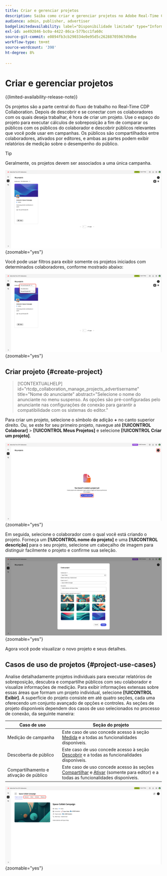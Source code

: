 ```yaml
---
title: Criar e gerenciar projetos
description: Saiba como criar e gerenciar projetos no Adobe Real-Time CDP Collaboration
audience: admin, publisher, advertiser
badgelimitedavailability: label="Disponibilidade limitada" type="Informative" url="https://helpx.adobe.com/legal/product-descriptions/real-time-customer-data-platform-collaboration.html newtab=true"
exl-id: ae492846-bc0a-4422-86ca-577bcc1fa60c
source-git-commit: e0894fb3cb290334e0e95d5c26288705967d9dbe
workflow-type: tm+mt
source-wordcount: '398'
ht-degree: 8%

---
```


# Criar e gerenciar projetos

{{limited-availability-release-note}}

Os projetos são a parte central do fluxo de trabalho no Real-Time CDP Collaboration. Depois de descobrir e se conectar com os colaboradores com os quais deseja trabalhar, é hora de criar um projeto. Use o espaço do projeto para executar cálculos de sobreposição a fim de comparar os públicos com os públicos do colaborador e descobrir públicos relevantes que você pode usar em campanhas. Os públicos são compartilhados entre colaboradores, ativados por editores, e ambas as partes podem exibir relatórios de medição sobre o desempenho do público.

>[!TIP]
>
>Geralmente, os projetos devem ser associados a uma única campanha.

![Exibição de todos os projetos, não filtrada.](/help/assets/collaborate/manage-view-projects/projects-overview-page.png){zoomable="yes"}

Você pode usar filtros para exibir somente os projetos iniciados com determinados colaboradores, conforme mostrado abaixo:

![Exibição filtrada de projetos com um único colaborador.](/help/assets/collaborate/manage-view-projects/filtered-project-view.png){zoomable="yes"}

## Criar projeto {#create-project}

>[!CONTEXTUALHELP]
>id="rtcdp_collaboration_manage_projects_advertisername"
>title="Nome do anunciante"
>abstract="Selecione o nome do anunciante no menu suspenso. As opções são pré-configuradas pelo anunciante nas configurações de conexão para garantir a compatibilidade com os sistemas do editor."

Para criar um projeto, selecione o símbolo de adição **+** no canto superior direito. Ou, se este for seu primeiro projeto, navegue até **[!UICONTROL Colaborar]** > **[!UICONTROL Meus Projetos]** e selecione **[!UICONTROL Criar um projeto]**.

![Selecione o símbolo de adição ou Crie um projeto para configurar um novo projeto.](/help/assets/collaborate/manage-view-projects/create-project.png){zoomable="yes"}

Em seguida, selecione o colaborador com o qual você está criando o projeto. Forneça um **[!UICONTROL nome do projeto]** e uma **[!UICONTROL descrição]** para o seu projeto, selecione um cabeçalho de imagem para distinguir facilmente o projeto e confirme sua seleção.

![Opções necessárias para configurar um novo projeto](/help/assets/collaborate/manage-view-projects/create-project-required-info.png){zoomable="yes"}

Agora você pode visualizar o novo projeto e seus detalhes.

## Casos de uso de projetos {#project-use-cases}

Analise detalhadamente projetos individuais para executar relatórios de sobreposição, descubra e compartilhe públicos com seu colaborador e visualize informações de medição. Para exibir informações extensas sobre essas áreas que formam um projeto individual, selecione **[!UICONTROL Exibir]**. A superfície do projeto consiste em até quatro seções, cada uma oferecendo um conjunto avançado de opções e controles. As seções de projeto disponíveis dependem dos casos de uso selecionados no processo de conexão, da seguinte maneira:

| Caso de uso | Seção do projeto |
| --- | --- |
| Medição de campanha | Este caso de uso concede acesso à seção [Medida](/help/guide/collaborate/measure.md) e a todas as funcionalidades disponíveis. |
| Descoberta de público | Este caso de uso concede acesso à seção [Descobrir](/help/guide/collaborate/discover.md) e a todas as funcionalidades disponíveis. |
| Compartilhamento e ativação de público | Este caso de uso concede acesso às seções [Compartilhar](/help/guide/collaborate/share.md) e [Ativar](/help/guide/collaborate/activate.md) (somente para editor) e a todas as funcionalidades disponíveis. |

![A exibição do projeto com as seções disponíveis realçadas.](/help/assets/collaborate/manage-view-projects/project-sections.png){zoomable="yes"}
